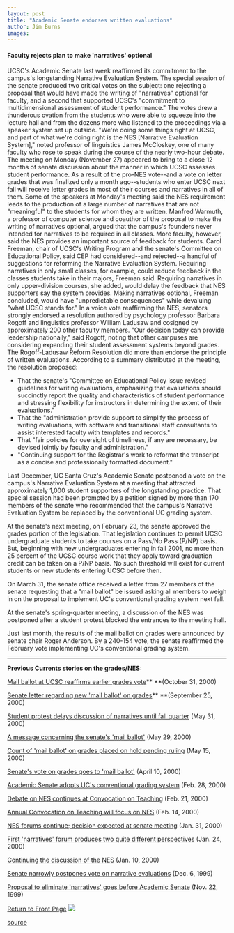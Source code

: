 ```yaml
---
layout: post
title: "Academic Senate endorses written evaluations"
author: Jim Burns
images:
---
```


#### Faculty rejects plan to make 'narratives' optional

UCSC's Academic Senate last week reaffirmed its commitment to the campus's longstanding Narrative Evaluation System. The special session of the senate produced two critical votes on the subject: one rejecting a proposal that would have made the writing of "narratives" optional for faculty, and a second that supported UCSC's "commitment to multidimensional assessment of student performance." The votes drew a thunderous ovation from the students who were able to squeeze into the lecture hall and from the dozens more who listened to the proceedings via a speaker system set up outside. "We're doing some things right at UCSC, and part of what we're doing right is the NES [Narrative Evaluation System]," noted professor of linguistics James McCloskey, one of many faculty who rose to speak during the course of the nearly two-hour debate. The meeting on Monday (November 27) appeared to bring to a close 12 months of senate discussion about the manner in which UCSC assesses student performance. As a result of the pro-NES vote--and a vote on letter grades that was finalized only a month ago--students who enter UCSC next fall will receive letter grades in most of their courses and narratives in all of them. Some of the speakers at Monday's meeting said the NES requirement leads to the production of a large number of narratives that are not "meaningful" to the students for whom they are written. Manfred Warmuth, a professor of computer science and coauthor of the proposal to make the writing of narratives optional, argued that the campus's founders never intended for narratives to be required in all classes. More faculty, however, said the NES provides an important source of feedback for students. Carol Freeman, chair of UCSC's Writing Program and the senate's Committee on Educational Policy, said CEP had considered--and rejected--a handful of suggestions for reforming the Narrative Evaluation System. Requiring narratives in only small classes, for example, could reduce feedback in the classes students take in their majors, Freeman said. Requiring narratives in only upper-division courses, she added, would delay the feedback that NES supporters say the system provides. Making narratives optional, Freeman concluded, would have "unpredictable consequences" while devaluing "what UCSC stands for." In a voice vote reaffirming the NES, senators strongly endorsed a resolution authored by psychology professor Barbara Rogoff and linguistics professor William Ladusaw and cosigned by approximately 200 other faculty members. "Our decision today can provide leadership nationally," said Rogoff, noting that other campuses are considering expanding their student assessment systems beyond grades. The Rogoff-Ladusaw Reform Resolution did more than endorse the principle of written evaluations. According to a summary distributed at the meeting, the resolution proposed:

* That the senate's "Committee on Educational Policy issue revised guidelines for writing evaluations, emphasizing that evaluations should succinctly report the quality and characteristics of student performance and stressing flexibility for instructors in determining the extent of their evaluations."
* That the "administration provide support to simplify the process of writing evaluations, with software and transitional staff consultants to assist interested faculty with templates and records."
* That "fair policies for oversight of timeliness, if any are necessary, be devised jointly by faculty and administration."
* "Continuing support for the Registrar's work to reformat the transcript as a concise and professionally formatted document."

Last December, UC Santa Cruz's Academic Senate postponed a vote on the campus's Narrative Evaluation System at a meeting that attracted approximately 1,000 student supporters of the longstanding practice. That special session had been prompted by a petition signed by more than 170 members of the senate who recommended that the campus's Narrative Evaluation System be replaced by the conventional UC grading system.  
  
At the senate's next meeting, on February 23, the senate approved the grades portion of the legislation. That legislation continues to permit UCSC undergraduate students to take courses on a Pass/No Pass (P/NP) basis. But, beginning with new undergraduates entering in fall 2001, no more than 25 percent of the UCSC course work that they apply toward graduation credit can be taken on a P/NP basis. No such threshold will exist for current students or new students entering UCSC before then.  
  
On March 31, the senate office received a letter from 27 members of the senate requesting that a "mail ballot" be issued asking all members to weigh in on the proposal to implement UC's conventional grading system next fall.  
  
At the senate's spring-quarter meeting, a discussion of the NES was postponed after a student protest blocked the entrances to the meeting hall.  
  
Just last month, the results of the mail ballot on grades were announced by senate chair Roger Anderson. By a 240-154 vote, the senate reaffirmed the February vote implementing UC's conventional grading system.

* * *

**Previous Currents stories on the grades/NES:**

[Mail ballot at UCSC reaffirms earlier grades vote][1]** **(October 31, 2000)

[Senate letter regarding new 'mail ballot' on grades][2]** **(September 25, 2000)

[Student protest delays discussion of narratives until fall quarter][3] (May 31, 2000)

[A message concerning the senate's 'mail ballot'][4] (May 29, 2000)

[Count of 'mail ballot' on grades placed on hold pending ruling][5] (May 15, 2000)

[Senate's vote on grades goes to 'mail ballot'][6] (April 10, 2000)

[Academic Senate adopts UC's conventional grading system][7] (Feb. 28, 2000)

[Debate on NES continues at Convocation on Teaching][8] (Feb. 21, 2000)

[Annual Convocation on Teaching will focus on NES][9] (Feb. 14, 2000)

[NES forums continue; decision expected at senate meeting][10] (Jan. 31, 2000)

[First 'narratives' forum produces two quite different perspectives][11] (Jan. 24, 2000)

[Continuing the discussion of the NES][12] (Jan. 10, 2000)

[Senate narrowly postpones vote on narrative evaluations][13] (Dec. 6, 1999)

[Proposal to eliminate 'narratives' goes before Academic Senate][14] (Nov. 22, 1999)

  
[Return to Front Page][15] ![ ][16]

[1]: http://www.ucsc.edu/currents/00-01/10-30/grades.html
[2]: http://www.ucsc.edu/currents/00-01/09-25/senate.html
[3]: http://www.ucsc.edu/currents/99-00/05-29/senate.html
[4]: http://www.ucsc.edu/currents/99-00/05-29/nes.html
[5]: http://www.ucsc.edu/currents/99-00/05-15/ballot.html
[6]: http://www.ucsc.edu/currents/99-00/04-10/ballot.html
[7]: http://www.ucsc.edu/currents/99-00/02-28/grades.html
[8]: http://www.ucsc.edu/currents/99-00/02-21/nesct.html
[9]: http://www.ucsc.edu/currents/99-00/02-14/nesconv.html
[10]: http://www.ucsc.edu/currents/99-00/01-31/nesforum2.html
[11]: http://www.ucsc.edu/currents/99-00/01-24/nesforum1.html
[12]: http://www.ucsc.edu/currents/99-00/01-10/nesforum.html
[13]: http://www.ucsc.edu/currents/99-00/12-06/narratives.html
[14]: http://www.ucsc.edu/currents/99-00/11-22/narratives.html
[15]: ../../index.html
[16]: ../../images/trans.gif

[source](http://www1.ucsc.edu/currents/00-01/12-04/narratives.html "Permalink to narratives")
